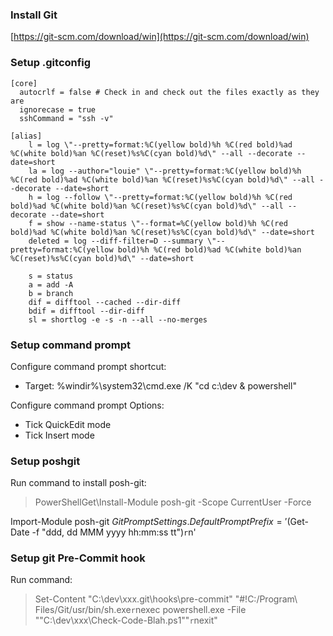 ### Install Git

[https://git-scm.com/download/win](https://git-scm.com/download/win)

### Setup .gitconfig

````
[core]
  autocrlf = false # Check in and check out the files exactly as they are
  ignorecase = true
  sshCommand = "ssh -v"

[alias]
    l = log \"--pretty=format:%C(yellow bold)%h %C(red bold)%ad %C(white bold)%an %C(reset)%s%C(cyan bold)%d\" --all --decorate --date=short
    la = log --author="louie" \"--pretty=format:%C(yellow bold)%h %C(red bold)%ad %C(white bold)%an %C(reset)%s%C(cyan bold)%d\" --all --decorate --date=short
    h = log --follow \"--pretty=format:%C(yellow bold)%h %C(red bold)%ad %C(white bold)%an %C(reset)%s%C(cyan bold)%d\" --all --decorate --date=short
    f = show --name-status \"--format=%C(yellow bold)%h %C(red bold)%ad %C(white bold)%an %C(reset)%s%C(cyan bold)%d\" --date=short
    deleted = log --diff-filter=D --summary \"--pretty=format:%C(yellow bold)%h %C(red bold)%ad %C(white bold)%an %C(reset)%s%C(cyan bold)%d\" --date=short

    s = status
    a = add -A
    b = branch
    dif = difftool --cached --dir-diff
    bdif = difftool --dir-diff
    sl = shortlog -e -s -n --all --no-merges   
````

### Setup command prompt

Configure command prompt shortcut:
- Target: %windir%\system32\cmd.exe /K "cd c:\dev & powershell"

Configure command prompt Options:
- Tick QuickEdit mode
- Tick Insert mode

### Setup poshgit

Run command to install posh-git:
> PowerShellGet\Install-Module posh-git -Scope CurrentUser -Force

Import-Module posh-git
$GitPromptSettings.DefaultPromptPrefix = '$(Get-Date -f "ddd, dd MMM yyyy hh:mm:ss tt")`r`n'

### Setup git Pre-Commit hook

Run command:
> Set-Content "C:\dev\xxx\.git\hooks\pre-commit" "#!C:/Program\ Files/Git/usr/bin/sh.exe`r`nexec powershell.exe -File ""C:\dev\xxx\Check-Code-Blah.ps1""`r`nexit"

